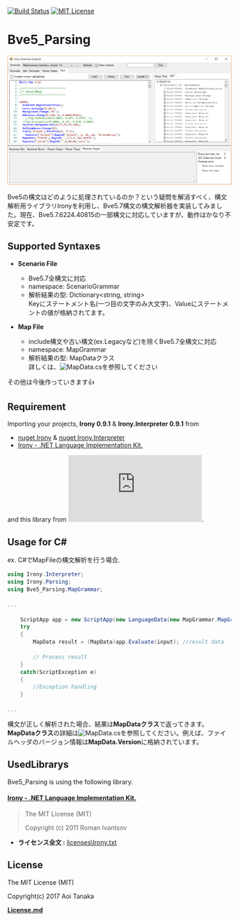 [![Build Status](https://travis-ci.org/aoisupersix/Bve5_Parsing.svg?branch=master)](https://travis-ci.org/aoisupersix/Bve5_Parsing)
[![MIT License](http://img.shields.io/badge/license-MIT-blue.svg?style=flat)](https://github.com/aoisupersix/Bve5_Parsing/blob/master/License.md)

Bve5_Parsing
===

![bve5PasingImage](images/bve5Parsing.png)

Bve5の構文はどのように処理されているのか？という疑問を解消すべく、構文解析用ライブラリIronyを利用し、Bve5.7構文の構文解析器を実装してみました。現在、Bve5.7.6224.40815の一部構文に対応していますが、動作はかなり不安定です。

## Supported Syntaxes
- **Scenario File**
    - Bve5.7全構文に対応
    - namespace: ScenarioGrammar
    - 解析結果の型: Dictionary\<string, string\>  
    Keyにステートメント名(一つ目の文字のみ大文字)、Valueにステートメントの値が格納されてます。

- **Map File**
    - include構文や古い構文(ex.Legacyなど)を除くBve5.7全構文に対応
    - namespace: MapGrammar
    - 解析結果の型: MapDataクラス  
    詳しくは、![MapData.cs](https://github.com/aoisupersix/Bve5_Parsing/blob/master/Bve5_Parsing/MapGrammar/MapData.cs)を参照してください

その他は今後作っていきます👍

## Requirement
Importing your projects, **Irony 0.9.1** & **Irony.Interpreter 0.9.1** from  
+ [nuget Irony](https://www.nuget.org/packages/Irony/) & [nuget Irony.Interpreter](https://www.nuget.org/packages/Irony.Interpreter/)
+ [Irony - .NET Language Implementation Kit.](https://irony.codeplex.com/)  

and this library from ![Bve5_Parsing](https://github.com/aoisupersix/Bve5_Parsing/releases/download/v0.1.6527.27089/Bve5_Parsing.dll).

## Usage for C\# ##

ex. C#でMapFileの構文解析を行う場合.  

```csharp
using Irony.Interpreter;
using Irony.Parsing;
using Bve5_Parsing.MapGrammar;

...

    ScriptApp app = new ScriptApp(new LanguageData(new MapGrammar.MapGrammar()));
    try
    {
        MapData result = (MapData)app.Evaluate(input); //result data

        // Process result
    }
    catch(ScriptException e)
    {
        //Exception handling
    }

...
```

構文が正しく解析された場合、結果は**MapDataクラス**で返ってきます。**MapDataクラス**の詳細は![MapData.cs](https://github.com/aoisupersix/Bve5_Parsing/blob/master/Bve5_Parsing/MapGrammar/MapData.cs)を参照してください。例えば、ファイルヘッダのバージョン情報は**MapData.Version**に格納されています。

## UsedLibrarys

Bve5_Parsing is using the following library.

#### [Irony - .NET Language Implementation Kit.](https://irony.codeplex.com/)
> The MIT License (MIT)
>
> Copyright (c) 2011 Roman Ivantsov

* **ライセンス全文 :** [licenses\Irony.txt](https://github.com/aoisupersix/Bve5_Parsing/blob/master/licenses/Irony.txt)

## License
The MIT License (MIT)

Copyright(c) 2017 Aoi Tanaka

**[License.md](https://github.com/aoisupersix/Bve5_Parsing/blob/master/License.md)**
